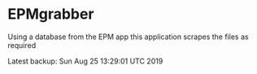 # EPMgrabber
Using a database from the EPM app this application scrapes the files as required


Latest backup: Sun Aug 25 13:29:01 UTC 2019
